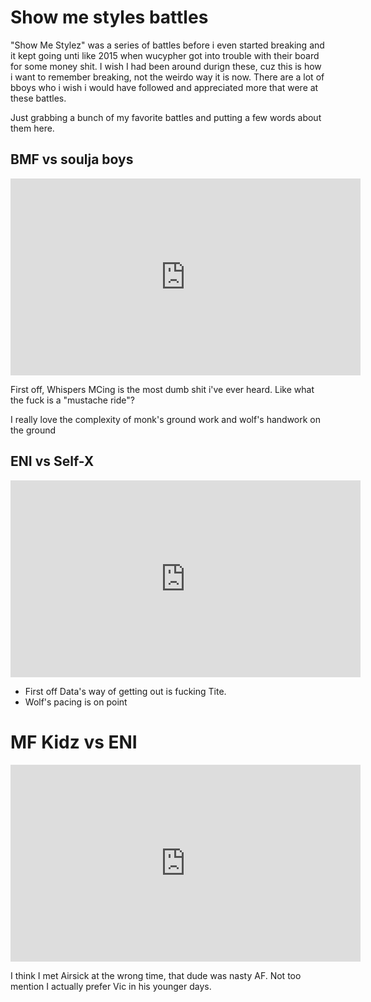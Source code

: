 # Show me styles battles

"Show Me Stylez" was a series of battles before i even started breaking and it kept going unti like 2015 when wucypher got into trouble with their board for some money shit. I wish I had been around durign these, cuz this is how i want to remember breaking, not the weirdo way it is now. There are a lot of bboys who i wish i would have followed and appreciated more that were at these battles.

Just grabbing a bunch of my favorite battles and putting a few words about them here.

## BMF vs soulja boys

<iframe width="560" height="315" src="https://www.youtube.com/embed/iMHwLtqMBaM" title="YouTube video player" frameborder="0" allow="accelerometer; autoplay; clipboard-write; encrypted-media; gyroscope; picture-in-picture; web-share" allowfullscreen></iframe>

First off, Whispers MCing is the most dumb shit i've ever heard. Like what the fuck is a "mustache ride"?

I really love the complexity of monk's ground work and wolf's handwork on the ground

## ENI vs Self-X

<iframe width="560" height="315" src="https://www.youtube.com/embed/oU2qeoE6mvs" title="YouTube video player" frameborder="0" allow="accelerometer; autoplay; clipboard-write; encrypted-media; gyroscope; picture-in-picture; web-share" allowfullscreen></iframe>

- First off Data's way of getting out is fucking Tite.
- Wolf's pacing is on point

# MF Kidz vs ENI

<iframe width="560" height="315" src="https://www.youtube.com/embed/rrWyTRbAj54" title="YouTube video player" frameborder="0" allow="accelerometer; autoplay; clipboard-write; encrypted-media; gyroscope; picture-in-picture; web-share" allowfullscreen></iframe>

I think I met Airsick at the wrong time, that dude was nasty AF. Not too mention I actually prefer Vic in his younger days.


